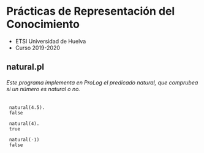 # Prácticas de Representación del Conocimiento
- ETSI Universidad de Huelva
- Curso 2019-2020


## natural.pl
######  Este programa implementa en ProLog el predicado natural, que comprubea si un número es natural o no.
  
 ```
  natural(4.5).
  false
  
  natural(4).
  true
  
  natural(-1)
  false
  ```
